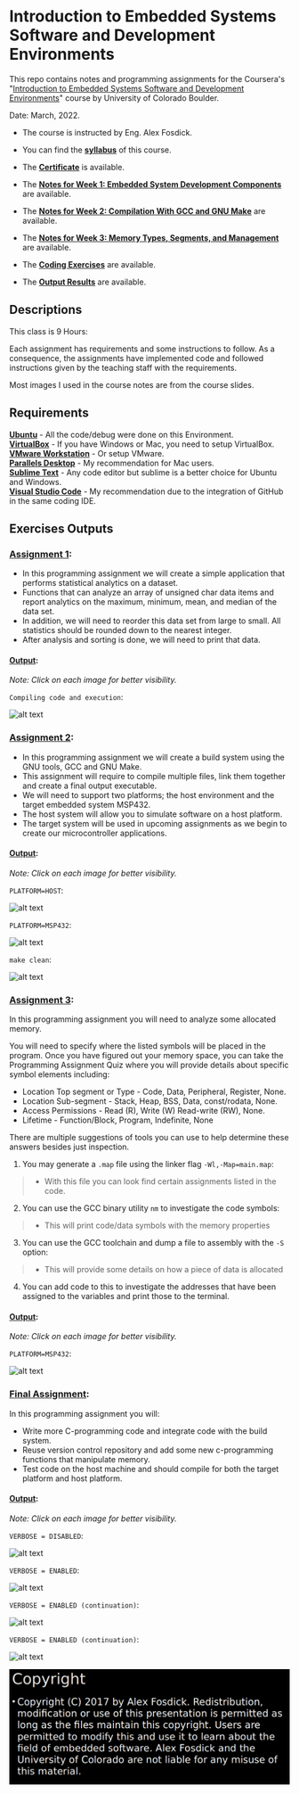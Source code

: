 
# Introduction to Embedded Systems Software and Development Environments

This repo contains notes and programming assignments for the Coursera's "[Introduction to Embedded Systems Software and Development Environments](https://www.coursera.org/learn/introduction-embedded-systems)" course by University of Colorado Boulder.

Date: March, 2022.

- The course is instructed by Eng. Alex Fosdick.

- You can find the **[syllabus](Syllabus.md)** of this course.
 
- The [**Certificate**](https://github.com/renatosoriano/Coursera-Introduction-to-Embedded-Systems-Software-and-Development-Environments/blob/master/Certificate.pdf) is available.

- The [**Notes for Week 1: Embedded System Development Components**](https://github.com/renatosoriano/Coursera_Introduction-to-Embedded-Systems-Software-and-Development-Environments/tree/master/Course%20Notes/1-%20Embedded%20System%20Development%20Components) are available. 

- The [**Notes for Week 2: Compilation With GCC and GNU Make**](https://github.com/renatosoriano/Coursera_Introduction-to-Embedded-Systems-Software-and-Development-Environments/tree/master/Course%20Notes/2-%20Compilation%20with%20GCC%20and%20GNU%20Make) are available.

- The [**Notes for Week 3: Memory Types, Segments, and Management**](https://github.com/renatosoriano/Coursera_Introduction-to-Embedded-Systems-Software-and-Development-Environments/tree/master/Course%20Notes/3-%20Memory%20Types%2C%20Segments%20and%20Management) are available.

- The [**Coding Exercises**](https://github.com/renatosoriano/Coursera_Introduction-to-Embedded-Systems-Software-and-Development-Environments/tree/master/Assignments) are available. 

- The [**Output Results**](#exercises-outputs) are available.

## Descriptions

This class is 9 Hours: 

Each assignment has requirements and some instructions to follow.
As a consequence, the assignments have implemented code and followed instructions given by the teaching staff with the requirements.

Most images I used in the course notes are from the course slides.

## Requirements

**[Ubuntu](https://ubuntu.com/download/desktop)** - All the code/debug were done on this Environment. \
**[VirtualBox](https://www.virtualbox.org/wiki/Downloads)** - If you have Windows or Mac, you need to setup VirtualBox. \
**[VMware Workstation](https://www.vmware.com/products/workstation-pro/workstation-pro-evaluation.html)** - Or setup VMware. \
**[Parallels Desktop](https://www.parallels.com/products/desktop/)** - My recommendation for Mac users. \
**[Sublime Text](https://www.sublimetext.com/3)** - Any code editor but sublime is a better choice for Ubuntu and Windows. \
**[Visual Studio Code](https://code.visualstudio.com/)** - My recommendation due to the integration of GitHub in the same coding IDE.

## Exercises Outputs

### [Assignment 1](https://github.com/renatosoriano/Coursera_Introduction-to-Embedded-Systems-Software-and-Development-Environments/tree/master/Assignments/C1M1):  

- In this programming assignment we will create a simple application that performs statistical analytics on a dataset.
- Functions that can analyze an array of unsigned char data items and report analytics on the maximum, minimum, mean, and median of the data set. 
- In addition, we will need to reorder this data set from large to small. All statistics should be rounded down to the nearest integer. 
- After analysis and sorting is done, we will need to print that data.

#### <ins>Output</ins>:  

_Note: Click on each image for better visibility._

`Compiling code and execution`:

![alt text](https://github.com/renatosoriano/Coursera-Introduction-to-Embedded-Systems-Software-and-Development-Environments/blob/master/Assignments/C1M1/C1M1.png)


### [Assignment 2](https://github.com/renatosoriano/Coursera_Introduction-to-Embedded-Systems-Software-and-Development-Environments/tree/master/Assignments/C1M2):

- In this programming assignment we will create a build system using the GNU tools, GCC and GNU Make. 
- This assignment will require to compile multiple files, link them together and create a final output executable. 
- We will need to support two platforms; the host environment and the target embedded system MSP432. 
- The host system will allow you to simulate software on a host platform. 
- The target system will be used in upcoming assignments as we begin to create our microcontroller applications.

#### <ins>Output</ins>:  

_Note: Click on each image for better visibility._

`PLATFORM=HOST`:

![alt text](https://github.com/renatosoriano/Coursera-Introduction-to-Embedded-Systems-Software-and-Development-Environments/blob/master/Assignments/C1M2/C1M2_1.png)

`PLATFORM=MSP432`:

![alt text](https://github.com/renatosoriano/Coursera-Introduction-to-Embedded-Systems-Software-and-Development-Environments/blob/master/Assignments/C1M2/C1M2_2.png)

`make clean`:

![alt text](https://github.com/renatosoriano/Coursera-Introduction-to-Embedded-Systems-Software-and-Development-Environments/blob/master/Assignments/C1M2/C1M2_3.png)


### [Assignment 3](https://github.com/renatosoriano/Coursera_Introduction-to-Embedded-Systems-Software-and-Development-Environments/tree/master/Assignments/C1M3):

In this programming assignment you will need to analyze some allocated memory. 

You will need to specify where the listed symbols will be placed in the program. Once you have figured out your memory space, you can take the Programming Assignment Quiz where you will provide details about specific symbol elements including:

- Location Top segment or Type - Code, Data, Peripheral, Register, None.
- Location Sub-segment - Stack, Heap, BSS, Data, const/rodata, None.
- Access Permissions  - Read (R), Write (W) Read-write (RW), None.
- Lifetime - Function/Block, Program, Indefinite, None

There are multiple suggestions of tools you can use to help determine these answers besides just inspection. 

1. You may generate a `.map` file using the linker flag `-Wl,-Map=main.map`:
  > - With this file you can look find certain assignments listed in the code.

2. You can use the GCC binary utility `nm` to investigate the code symbols:
  > - This will print code/data symbols with the memory properties

3. You can use the GCC toolchain and dump a file to assembly with the `-S` option: 
  > - This will provide some details on how a piece of data is allocated

4. You can add code to this to investigate the addresses that have been assigned to the variables and print those to the terminal.

#### <ins>Output</ins>:  

_Note: Click on each image for better visibility._

`PLATFORM=MSP432`:

![alt text](https://github.com/renatosoriano/Coursera-Introduction-to-Embedded-Systems-Software-and-Development-Environments/blob/master/Assignments/C1M3/C1M3.png)

### [Final Assignment](https://github.com/renatosoriano/Coursera_Introduction-to-Embedded-Systems-Software-and-Development-Environments/tree/master/Assignments/Final_assessment/course1):

In this programming assignment you will:

- Write more C-programming code and integrate code with the build system. 
- Reuse version control repository and add some new c-programming functions that manipulate memory.
- Test code on the host machine and should compile for both the target platform and host platform. 

#### <ins>Output</ins>:  

_Note: Click on each image for better visibility._

`VERBOSE = DISABLED`:

![alt text](https://github.com/renatosoriano/Coursera-Introduction-to-Embedded-Systems-Software-and-Development-Environments/blob/master/Assignments/Final_assessment/course1/Course1_1.png)

`VERBOSE = ENABLED`:

![alt text](https://github.com/renatosoriano/Coursera-Introduction-to-Embedded-Systems-Software-and-Development-Environments/blob/master/Assignments/Final_assessment/course1/Course1_2.png)

`VERBOSE = ENABLED (continuation)`:

![alt text](https://github.com/renatosoriano/Coursera-Introduction-to-Embedded-Systems-Software-and-Development-Environments/blob/master/Assignments/Final_assessment/course1/Course1_3.png)

`VERBOSE = ENABLED (continuation)`:

![alt text](https://github.com/renatosoriano/Coursera-Introduction-to-Embedded-Systems-Software-and-Development-Environments/blob/master/Assignments/Final_assessment/course1/Course1_4.png)





![](copyright.png)
